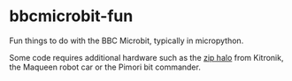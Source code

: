# bbcmicrobit-fun
Fun things to do with the BBC Microbit, typically in micropython.

Some code requires additional hardware such as the [zip halo](https://www.kitronik.co.uk/questions/5672-kitronik-zip-halo-hd-for-microbit.html/) from Kitronik, the Maqueen robot car or the Pimori bit commander.
